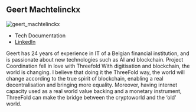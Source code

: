 ## Geert Machtelinckx

![geert_machtelinckx](img/geert_machtelinckx.png)

- Tech Documentation
- [LinkedIn](https://www.linkedin.com/in/geert-machtelinckx-a72453b/)

Geert has 24 years of experience in IT of a Belgian financial institution, and is passionate about new technologies such as AI and blockchain. Project Coordination fell in love with Threefold With digitisation and blockchain, the world is changing. I believe that doing it the ThreeFold way, the world will change according to the true spirit of blockchain, enabling a real decentralisation and bringing more equality. Moreover, having internet capacity used as a real world value backing and a monetary instrument, ThreeFold can make the bridge between the cryptoworld and the ‘old’ world.

